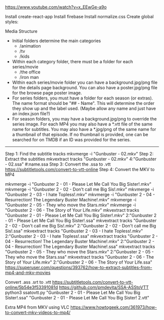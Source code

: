 https://www.youtube.com/watch?v=x_EEwGe-a9o

Install create-react-app
Install firebase
Install normalize.css
Create global styles:

Media Structure
- Initial folders determine the main categories
  - /animation
  - /tv
  - /kids
- Within each category folder, there must be a folder for each series/movie
  - /the office
  - /iron man
- Within each series/movie folder you can have a background.jpg/png file for the details page background. You can also have a poster.jpg/png file for the browse page poster image.
- For series folders, you must have a folder for each season (or extras). The name format should be "## - Name". This will determine the order they show up and the label used. (Maybe allow any name and just have an index.json file?)
- For season folders, you may have a background.jpg/png to override the series image. For each MP4 you may also have a *.vtt file of the same name for subtitles. You may also have a *.jpg/png of the same name for a thumbnail of that episode. If no thumbnail is provided, one can be searched for on TMDB if an ID was provided for the series.


-------------------------------

Step 1: Find the subtitle tracks
mkvmerge -i "Gunbuster - 02.mkv"
Step 2: Extract the subtitles
mkvextract tracks "Gunbuster - 02.mkv" 4:"Gunbuster - 02.ssa" #:name.ssa
Step 3: Convert the .ssa to .vtt
https://subtitletools.com/convert-to-vtt-online
Step 4: Convert the MKV to MP4

mkvmerge -i "Gunbuster 2 - 01 - Please Let Me Call You Big Sister!.mkv"
mkvmerge -i "Gunbuster 2 - 02 - Don't call me Big Sis!.mkv"
mkvmerge -i "Gunbuster 2 - 03 - I hate Topless!.mkv"
mkvmerge -i "Gunbuster 2 - 04 - Resurrection! The Legendary Buster Machine!.mkv"
mkvmerge -i "Gunbuster 2 - 05 - They who move the Stars.mkv"
mkvmerge -i "Gunbuster 2 - 06 - The Story of Your Life.mkv"
mkvextract tracks "Gunbuster 2 - 01 - Please Let Me Call You Big Sister!.mkv" 2:"Gunbuster 2 - 01 - Please Let Me Call You Big Sister!.ssa"
mkvextract tracks "Gunbuster 2 - 02 - Don't call me Big Sis!.mkv" 2:"Gunbuster 2 - 02 - Don't call me Big Sis!.ssa"
mkvextract tracks "Gunbuster 2 - 03 - I hate Topless!.mkv" 2:"Gunbuster 2 - 03 - I hate Topless!.ssa"
mkvextract tracks "Gunbuster 2 - 04 - Resurrection! The Legendary Buster Machine!.mkv" 2:"Gunbuster 2 - 04 - Resurrection! The Legendary Buster Machine!.ssa"
mkvextract tracks "Gunbuster 2 - 05 - They who move the Stars.mkv" 2:"Gunbuster 2 - 05 - They who move the Stars.ssa"
mkvextract tracks "Gunbuster 2 - 06 - The Story of Your Life.mkv" 2:"Gunbuster 2 - 06 - The Story of Your Life.ssa"
https://superuser.com/questions/393762/how-to-extract-subtitles-from-mp4-and-mkv-movies

Convert .ass .srt to .vtt
https://subtitletools.com/convert-to-vtt-online/5b54e3f53391081d
https://github.com/pmdevita/SSA-ASStoVTT
python3 ssatovtt.py "Gunbuster 2 - 01 - Please Let Me Call You Big Sister!.ssa" "Gunbuster 2 - 01 - Please Let Me Call You Big Sister! 2.vtt"

Extra MP4 from MKV using VLC
https://www.howtogeek.com/361973/how-to-convert-mkv-videos-to-mp4/
